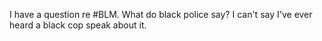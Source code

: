 I have a question re #BLM. What do black police say? I can't say I've ever heard a black cop speak about it.
